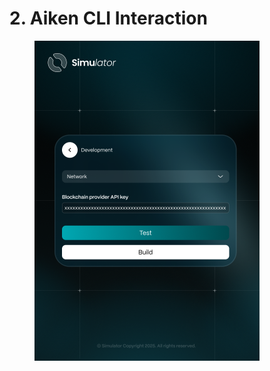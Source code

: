 # 2. Aiken CLI Interaction

<figure><img src="../.gitbook/assets/Development.png" alt="" width="360"><figcaption></figcaption></figure>

